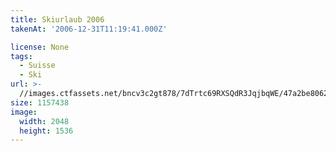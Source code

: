 ```yaml
---
title: Skiurlaub 2006
takenAt: '2006-12-31T11:19:41.000Z'

license: None
tags:
  - Suisse
  - Ski
url: >-
  //images.ctfassets.net/bncv3c2gt878/7dTrtc69RXSQdR3JqjbqWE/47a2be80627f3dbf787da8a9a8ce785c/skiurlaub-2006_4560274392_o
size: 1157438
image:
  width: 2048
  height: 1536
---
```

